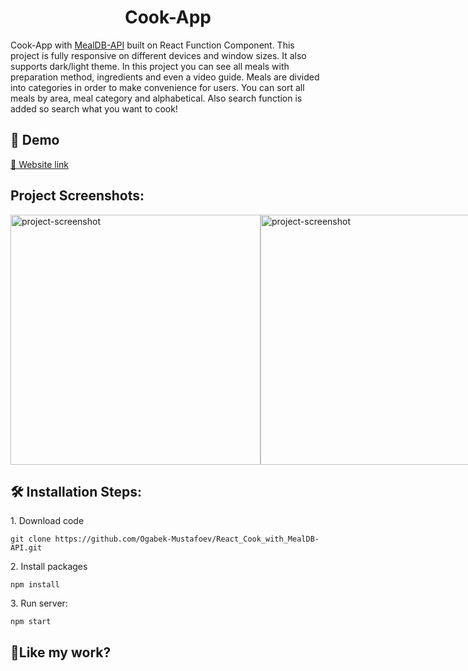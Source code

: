 <h1 align="center" id="title">Cook-App</h1>

<p id="description">Cook-App with <a href="https://www.themealdb.com/api.php">MealDB-API</a> built on React Function Component. This project is fully responsive on different devices and window sizes. It also supports dark/light theme. In this project you can see all meals with preparation method, ingredients and even a video guide. Meals are divided into categories in order to make convenience for users. You can sort all meals by area, meal category and alphabetical. Also search function is added so search what you want to cook!</p>

<h2>🚀 Demo</h2>

[🔗 Website link](https://react-cook-with-mealdbapi.vercel.app/)

<h2>Project Screenshots:</h2>

 <div style="display: flex; justify-content: space-between; width:100%;">
  <img src="https://charming-semolina-34cdcd.netlify.app/assets/popular-post/m-blog-1.png" alt="project-screenshot" width="400">
  <img src="https://charming-semolina-34cdcd.netlify.app/assets/popular-post/m-blog-2.png" alt="project-screenshot" width="400">
 </div>

<h2>🛠️ Installation Steps:</h2>

<p>1. Download code</p>

```
git clone https://github.com/Ogabek-Mustafoev/React_Cook_with_MealDB-API.git
```

<p>2. Install packages</p>

```
npm install
```

<p>3. Run server:</p>

```
npm start
```

<h2>💖Like my work?</h2>
